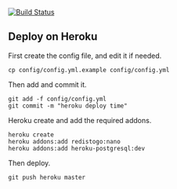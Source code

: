 [![Build Status](https://travis-ci.org/flower-pot/base-app.png?branch=master)](https://travis-ci.org/flower-pot/base-app)

Deploy on Heroku
----------------

First create the config file, and edit it if needed.

	cp config/config.yml.example config/config.yml

Then add and commit it.

	git add -f config/config.yml
	git commit -m "heroku deploy time"

Heroku create and add the required addons.

	heroku create
	heroku addons:add redistogo:nano
	heroku addons:add heroku-postgresql:dev

Then deploy.

	git push heroku master
